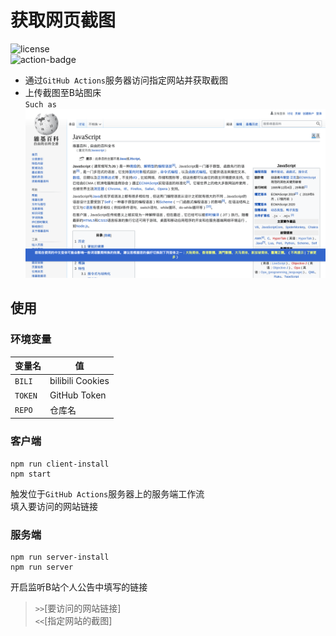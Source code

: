 # 获取网页截图
![license](https://img.shields.io/github/license/shanmite/capture-web-page)  
![action-badge](https://github.com/shanmite/capture-web-page/workflows/Run%20in%20Nodejs/badge.svg)  

- 通过`GitHub Actions`服务器访问指定网站并获取截图  
- 上传截图至B站图床  
`Such as`  
![example](.github/images/example.png)  

## 使用
### 环境变量
| 变量名  | 值               |
| ------- | ---------------- |
| `BILI`  | bilibili Cookies |
| `TOKEN` | GitHub Token     |
| `REPO`  | 仓库名           |
### 客户端
```shell
npm run client-install
npm start
```  
触发位于`GitHub Actions`服务器上的服务端工作流  
填入要访问的网站链接
### 服务端
```shell
npm run server-install
npm run server
```  
开启监听B站个人公告中填写的链接  
> `>>`[要访问的网站链接]  
> `<<`[指定网站的截图]

